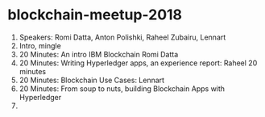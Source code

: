 # blockchain-meetup-2018

1. Speakers: Romi Datta, Anton Polishki, Raheel Zubairu, Lennart
1. Intro, mingle
1. 20 Minutes: An intro IBM Blockchain Romi Datta
1. 20 Minutes: Writing Hyperledger apps, an experience report: Raheel 20 minutes 
1. 20 Minutes: Blockchain Use Cases: Lennart
1. 20 Minutes: From soup to nuts, building Blockchain Apps with Hyperledger
1. 

